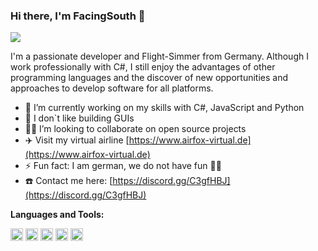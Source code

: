 ### Hi there, I'm FacingSouth 👋

<img src="http://www.facing-south.com/img/Header.png"/>

I'm a passionate developer and Flight-Simmer from Germany. Although I work professionally with C#, I still enjoy the advantages of other programming languages and the discover of new opportunities and approaches to develop software for all platforms. 

- 🔭 I’m currently working on my skills with C#, JavaScript and Python 
- 🌱 I don`t like building GUIs 
- 🧑‍💻 I’m looking to collaborate on open source projects
- :airplane: Visit my virtual airline [https://www.airfox-virtual.de](https://www.airfox-virtual.de)
- ⚡ Fun fact: I am german, we do not have fun 🤷‍♂️
- :phone: Contact me here: [https://discord.gg/C3gfHBJ](https://discord.gg/C3gfHBJ)

**Languages and Tools:**  

<code><img height="20" src="http://facing-south.com/img/csharp.png"></code>
<code><img height="20" src="http://facing-south.com/img/python.png"></code>
<code><img height="20" src="http://facing-south.com/img/javascript.png"></code>
<code><img height="20" src="http://facing-south.com/img/nodejs.png"></code>
<code><img height="20" src="http://facing-south.com/img/html.png"></code>
